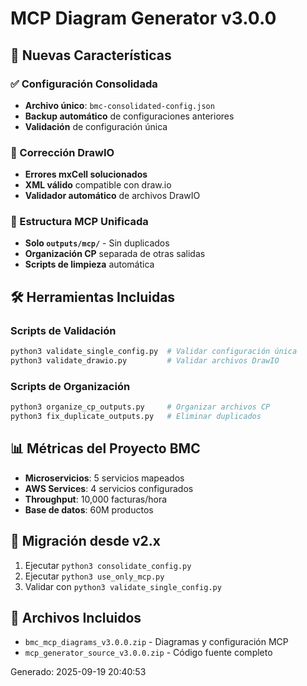# MCP Diagram Generator v3.0.0

## 🎉 Nuevas Características

### ✅ Configuración Consolidada
- **Archivo único**: `bmc-consolidated-config.json`
- **Backup automático** de configuraciones anteriores
- **Validación** de configuración única

### 🔧 Corrección DrawIO
- **Errores mxCell solucionados**
- **XML válido** compatible con draw.io
- **Validador automático** de archivos DrawIO

### 📁 Estructura MCP Unificada
- **Solo `outputs/mcp/`** - Sin duplicados
- **Organización CP** separada de otras salidas
- **Scripts de limpieza** automática

## 🛠️ Herramientas Incluidas

### Scripts de Validación
```bash
python3 validate_single_config.py  # Validar configuración única
python3 validate_drawio.py         # Validar archivos DrawIO
```

### Scripts de Organización
```bash
python3 organize_cp_outputs.py     # Organizar archivos CP
python3 fix_duplicate_outputs.py   # Eliminar duplicados
```

## 📊 Métricas del Proyecto BMC

- **Microservicios**: 5 servicios mapeados
- **AWS Services**: 4 servicios configurados  
- **Throughput**: 10,000 facturas/hora
- **Base de datos**: 60M productos

## 🔄 Migración desde v2.x

1. Ejecutar `python3 consolidate_config.py`
2. Ejecutar `python3 use_only_mcp.py`
3. Validar con `python3 validate_single_config.py`

## 📁 Archivos Incluidos

- `bmc_mcp_diagrams_v3.0.0.zip` - Diagramas y configuración MCP
- `mcp_generator_source_v3.0.0.zip` - Código fuente completo

Generado: 2025-09-19 20:40:53
